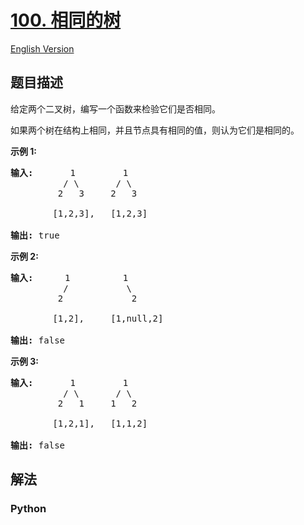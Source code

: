 # [100. 相同的树](https://leetcode-cn.com/problems/same-tree)

[English Version](//leetcode/0100-0199/0100.Same%20Tree/README_EN.md)

## 题目描述

<!-- 这里写题目描述 -->

<p>给定两个二叉树，编写一个函数来检验它们是否相同。</p>

<p>如果两个树在结构上相同，并且节点具有相同的值，则认为它们是相同的。</p>

<p><strong>示例&nbsp;1:</strong></p>

<pre><strong>输入: </strong>      1         1
          / \       / \
         2   3     2   3

        [1,2,3],   [1,2,3]

<strong>输出:</strong> true</pre>

<p><strong>示例 2:</strong></p>

<pre><strong>输入:  </strong>    1          1
          /           \
         2             2

        [1,2],     [1,null,2]

<strong>输出:</strong> false
</pre>

<p><strong>示例&nbsp;3:</strong></p>

<pre><strong>输入:</strong>       1         1
          / \       / \
         2   1     1   2

        [1,2,1],   [1,1,2]

<strong>输出:</strong> false
</pre>


## 解法

<!-- 这里可写通用的实现逻辑 -->

<!-- tabs:start -->

### **Python**

<!-- 这里可写当前语言的特殊实现逻辑 -->

```python

```

<!-- tabs:end -->
